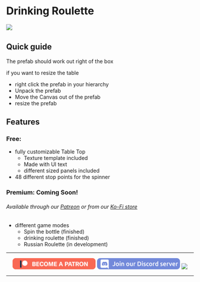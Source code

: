 # Drinking Roulette

![](https://raw.githubusercontent.com/VrcUdon/Udon/master/Games/Drinking%20Roulette/github%20assets/TableTop.PNG)

## Quick guide
The prefab should work out right of the box

if you want to resize the table
- right click the prefab in your hierarchy
- Unpack the prefab
- Move the Canvas out of the prefab
- resize the prefab

## Features
### Free:
- fully customizable Table Top
  - Texture template included
  - Made with UI text
  - different sized panels included
- 48 different stop points for the spinner

### Premium: Coming Soon!
###### Available through our <a href="https://www.patreon.com/TakatoandBeast" target="_blank">Patreon</a> or from our <a href="https://ko-fi.com/takatoandbeast/shop" target="_blank">Ko-Fi store</a>
- different game modes
  - Spin the bottle (finished)
  - drinking roulette (finished)
  - Russian Roulette (in development)

---------------------

<p align="center">
  <a href="https://www.patreon.com/TakatoandBeast" target="_blank">
    <img src="/.github/Icon/Patreon Button.png" height="30"></a>
  <a href="http://discord.gg/dpuxmxr" target="_blank">
    <img src="/.github/Icon/Discord Button.png" height="30"></a>
  <a href="https://ko-fi.com/takatoandbeast" target="_blank">
    <img src="https://www.ko-fi.com/img/githubbutton_sm.svg" height="30"></a>
</p>

---------------------

